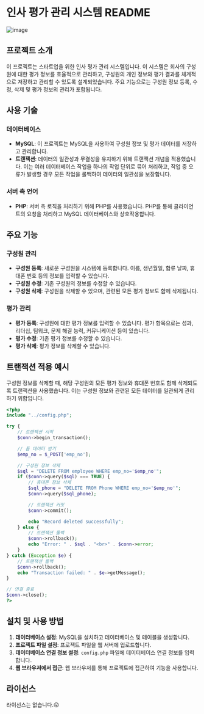 # 인사 평가 관리 시스템 README
![image](https://github.com/txxnrd/database_term_project/assets/106647507/7298c525-0db9-4757-92c4-dc203eca7ab4)

## 프로젝트 소개

이 프로젝트는 스타트업을 위한 인사 평가 관리 시스템입니다. 이 시스템은 회사의 구성원에 대한 평가 정보를 효율적으로 관리하고, 구성원의 개인 정보와 평가 결과를 체계적으로 저장하고 관리할 수 있도록 설계되었습니다. 주요 기능으로는 구성원 정보 등록, 수정, 삭제 및 평가 정보의 관리가 포함됩니다.

## 사용 기술

### 데이터베이스

- **MySQL**: 이 프로젝트는 MySQL을 사용하여 구성원 정보 및 평가 데이터를 저장하고 관리합니다.
- **트랜잭션**: 데이터의 일관성과 무결성을 유지하기 위해 트랜잭션 개념을 적용했습니다. 이는 여러 데이터베이스 작업을 하나의 작업 단위로 묶어 처리하고, 작업 중 오류가 발생할 경우 모든 작업을 롤백하여 데이터의 일관성을 보장합니다.

### 서버 측 언어

- **PHP**: 서버 측 로직을 처리하기 위해 PHP를 사용했습니다. PHP를 통해 클라이언트의 요청을 처리하고 MySQL 데이터베이스와 상호작용합니다.

## 주요 기능

### 구성원 관리

- **구성원 등록**: 새로운 구성원을 시스템에 등록합니다. 이름, 생년월일, 합류 날짜, 휴대폰 번호 등의 정보를 입력할 수 있습니다.
- **구성원 수정**: 기존 구성원의 정보를 수정할 수 있습니다.
- **구성원 삭제**: 구성원을 삭제할 수 있으며, 관련된 모든 평가 정보도 함께 삭제됩니다.

### 평가 관리

- **평가 등록**: 구성원에 대한 평가 정보를 입력할 수 있습니다. 평가 항목으로는 성과, 리더십, 팀워크, 문제 해결 능력, 커뮤니케이션 등이 있습니다.
- **평가 수정**: 기존 평가 정보를 수정할 수 있습니다.
- **평가 삭제**: 평가 정보를 삭제할 수 있습니다.

## 트랜잭션 적용 예시

구성원 정보를 삭제할 때, 해당 구성원의 모든 평가 정보와 휴대폰 번호도 함께 삭제되도록 트랜잭션을 사용했습니다. 이는 구성원 정보와 관련된 모든 데이터를 일관되게 관리하기 위함입니다.

```php
<?php
include "../config.php";

try {
    // 트랜잭션 시작
    $conn->begin_transaction();

    // 폼 데이터 받기
    $emp_no = $_POST['emp_no'];

    // 구성원 정보 삭제
    $sql = "DELETE FROM employee WHERE emp_no='$emp_no'";
    if ($conn->query($sql) === TRUE) {
        // 휴대폰 정보 삭제
        $sql_phone = "DELETE FROM Phone WHERE emp_no='$emp_no'";
        $conn->query($sql_phone);

        // 트랜잭션 커밋
        $conn->commit();

        echo "Record deleted successfully";
    } else {
        // 트랜잭션 롤백
        $conn->rollback();
        echo "Error: " . $sql . "<br>" . $conn->error;
    }
} catch (Exception $e) {
    // 트랜잭션 롤백
    $conn->rollback();
    echo "Transaction failed: " . $e->getMessage();
}

// 연결 종료
$conn->close();
?>
```

## 설치 및 사용 방법

1. **데이터베이스 설정**: MySQL을 설치하고 데이터베이스 및 테이블을 생성합니다.
2. **프로젝트 파일 설정**: 프로젝트 파일을 웹 서버에 업로드합니다.
3. **데이터베이스 연결 정보 설정**: `config.php` 파일에 데이터베이스 연결 정보를 입력합니다.
4. **웹 브라우저에서 접근**: 웹 브라우저를 통해 프로젝트에 접근하여 기능을 사용합니다.

## 라이선스

라이선스는 없습니다.😜
